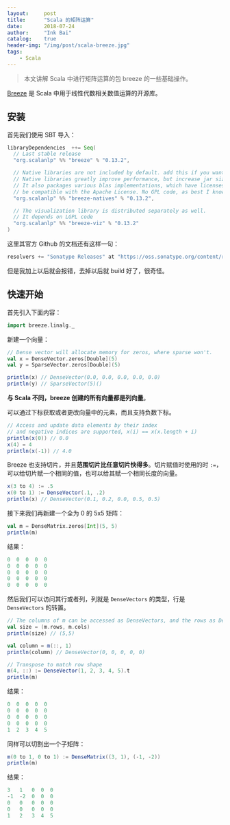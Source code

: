 ```yaml
---
layout:     post
title:      "Scala 的矩阵运算"
date:       2018-07-24
author:     "Ink Bai"
catalog:    true
header-img: "/img/post/scala-breeze.jpg"
tags:
    - Scala
---
```


> 本文讲解 Scala 中进行矩阵运算的包 breeze 的一些基础操作。

[Breeze](https://github.com/scalanlp/breeze) 是 Scala 中用于线性代数相关数值运算的开源库。

## 安装
首先我们使用 SBT 导入：

```sbt
libraryDependencies  ++= Seq(
  // Last stable release
  "org.scalanlp" %% "breeze" % "0.13.2",

  // Native libraries are not included by default. add this if you want them (as of 0.7)
  // Native libraries greatly improve performance, but increase jar sizes.
  // It also packages various blas implementations, which have licenses that may or may not
  // be compatible with the Apache License. No GPL code, as best I know.
  "org.scalanlp" %% "breeze-natives" % "0.13.2",

  // The visualization library is distributed separately as well.
  // It depends on LGPL code
  "org.scalanlp" %% "breeze-viz" % "0.13.2"
)
```

这里其官方 Github 的文档还有这样一句：

```sbt
resolvers += "Sonatype Releases" at "https://oss.sonatype.org/content/repositories/releases/"
```

但是我加上以后就会报错，去掉以后就 build 好了，很奇怪。

## 快速开始
首先引入下面内容：

```scala
import breeze.linalg._
```

新建一个向量：

```scala
// Dense vector will allocate memory for zeros, where sparse won't.
val x = DenseVector.zeros[Double](5)
val y = SparseVector.zeros[Double](5)

println(x) // DenseVector(0.0, 0.0, 0.0, 0.0, 0.0)
println(y) // SparseVector(5)()
```

**与 Scala 不同，breeze 创建的所有向量都是列向量**。

可以通过下标获取或者更改向量中的元素，而且支持负数下标。

```scala
// Access and update data elements by their index
// and negative indices are supported, x(i) == x(x.length + i)
println(x(0)) // 0.0
x(4) = 4
println(x(-1)) // 4.0
```

Breeze 也支持切片，并且**范围切片比任意切片快得多**。切片赋值时使用的时 `:=`，可以给切片赋一个相同的值，也可以给其赋一个相同长度的向量。

```scala
x(3 to 4) := .5
x(0 to 1) := DenseVector(.1, .2)
println(x) // DenseVector(0.1, 0.2, 0.0, 0.5, 0.5)
```

接下来我们再新建一个全为 0 的 5x5 矩阵：

```scala
val m = DenseMatrix.zeros[Int](5, 5)
println(m)
```

结果：

```scala
0  0  0  0  0  
0  0  0  0  0  
0  0  0  0  0  
0  0  0  0  0  
0  0  0  0  0
```

然后我们可以访问其行或者列，列就是 `DenseVectors` 的类型，行是 `DenseVectors` 的转置。

```scala
// The columns of m can be accessed as DenseVectors, and the rows as DenseMatrices.
val size = (m.rows, m.cols)
println(size) // (5,5)

val column = m(::, 1)
println(column) // DenseVector(0, 0, 0, 0, 0)

// Transpose to match row shape
m(4, ::) := DenseVector(1, 2, 3, 4, 5).t
println(m)
```

结果：

```scala
0  0  0  0  0  
0  0  0  0  0  
0  0  0  0  0  
0  0  0  0  0  
1  2  3  4  5
```

同样可以切割出一个子矩阵：

```scala
m(0 to 1, 0 to 1) := DenseMatrix((3, 1), (-1, -2))
println(m)
```

结果：

```scala
3   1   0  0  0  
-1  -2  0  0  0  
0   0   0  0  0  
0   0   0  0  0  
1   2   3  4  5
```
